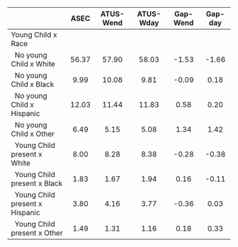 
|                      |         ASEC |    ATUS-Wend |    ATUS-Wday |     Gap-Wend |      Gap-day |
| -------------------- | :----------: | :----------: | :----------: | :----------: | :----------: |
| Young Child x Race   |              |              |              |              |              |
| &nbsp;&nbsp;No young Child x White |        56.37 |        57.90 |        58.03 |        -1.53 |        -1.66 |
| &nbsp;&nbsp;No young Child x Black |         9.99 |        10.08 |         9.81 |        -0.09 |         0.18 |
| &nbsp;&nbsp;No young Child x Hispanic |        12.03 |        11.44 |        11.83 |         0.58 |         0.20 |
| &nbsp;&nbsp;No young Child x Other |         6.49 |         5.15 |         5.08 |         1.34 |         1.42 |
| &nbsp;&nbsp;Young Child present x White |         8.00 |         8.28 |         8.38 |        -0.28 |        -0.38 |
| &nbsp;&nbsp;Young Child present x Black |         1.83 |         1.67 |         1.94 |         0.16 |        -0.11 |
| &nbsp;&nbsp;Young Child present x Hispanic |         3.80 |         4.16 |         3.77 |        -0.36 |         0.03 |
| &nbsp;&nbsp;Young Child present x Other |         1.49 |         1.31 |         1.16 |         0.18 |         0.33 |


